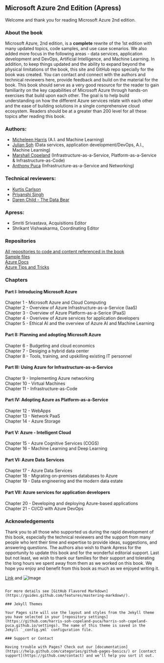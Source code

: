 ## Microsoft Azure 2nd Edition (Apress)

Welcome and thank you for reading Microsoft Azure 2nd edition.  

### About the book
Microsoft Azure, 2nd edition, is a **complete** rewrite of the 1st edition with many updated topics, code samples, and use case scenarios. We also added more focus in the following areas - data services, application development and DevOps, Artificial Intelligence, and Machine Learning. In addition, to keep things updated and the ability to expand beyond the physical limitations of the book, this site and GitHub repo specially for the book was created. You can contact and connect with the authors and technical reviewers here, provide feedback and build on the material for the book. This book should serve as a very good resource for the reader to gain familiarity on the key capabilities of Microsoft Azure through hands-on exercises that build upon each other. The goal is to help build understanding on how the different Azure services relate with each other and the ease of building solutions in a single comprehensive cloud ecosystem. Readers should be at a greater than 200 level for all these topics after reading this book.
### Authors:
* [Micheleen Harris](https://www.linkedin.com/in/micheleenharris/) (A.I. and Machine Learning)
* [Julian Soh](https://www.linkedin.com/in/juliansoh/) (Data services, application development/DevOps, A.I., Machine Learning)
* [Marshall Copeland](https://www.linkedin.com/in/marshallcopeland/) (Infrastructure-as-a-Service, Platform-as-a-Service & Infrastructure-as-Code)
* [Anthony Puca](https://www.linkedin.com/in/anthonypuca/) (Infrastructure-as-a-Service and Networking)

### Technical reviewers:
* [Kurtis Carlson](https://www.linkedin.com/in/kurtis-carlson/)
* [Priyanshi Singh](https://www.linkedin.com/in/priyanshi-singh-002007133/)
* [Daren Child - The Data Bear](https://www.linkedin.com/in/daren-child-028a401/)

### Apress:  
* Smriti Srivastava, Acquisitions Editor  
* Shrikant Vishwakarma, Coordinating Editor

### Repositories
[All repositories to code and content referenced in the book](https://github.com/harris-soh-copeland-puca?tab=repositories)  
[Sample files](https://github.com/harris-soh-copeland-puca/SampleFiles)  
[Azure Docs](https://github.com/harris-soh-copeland-puca/azure-docs)  
[Azure Tips and Tricks](https://github.com/harris-soh-copeland-puca/AzureTipsAndTricks)  

### Chapters
#### Part I: Introducing Microsoft Azure  
Chapter 1  - Microsoft Azure and Cloud Computing  
Chapter 2  - Overview of Azure Infrastructure-as-a-Service (IaaS)  
Chapter 3  - Overview of Azure Platform-as-a-Serice (PaaS)  
Chapter 4  - Overivew of Azure services for application developers  
Chapter 5  - Ethical AI and the overview of Azure AI and Machine Learning  

#### Part II: Planning and adopting Microsoft Azure
Chapter 6  - Budgeting and cloud economics  
Chapter 7  - Desiging a hybrid data center  
Chapter 8  - Tools, training, and upskilling existing IT personnel  

#### Part III: Using Azure for Infrastructure-as-a-Service
Chapter 9  - Implementing Azure networking  
Chapter 10 - Virtual Machines  
Chapter 11 - Infrastructure-as-Code  

#### Part IV: Adopting Azure as Platform-as-a-Service
Chapter 12 - WebApps  
Chapter 13 - Network PaaS  
Chapter 14 - Azure Storage  

#### Part V: Azure - Intelligent Cloud
Chapter 15 - Azure Cognitive Services (COGS)  
Chapter 16 - Machine Learning and Deep Learning  

#### Part VI: Azure Data Services
Chapter 17 - Azure Data Services  
Chapter 18 - Migrating on-premises databases to Azure  
Chapter 19 - Data engineering and the modern data estate  

#### Part VII: Azure services for application developers
Chapter 20 - Developing and deploying Azure-based applications  
Chapter 21 - CI/CD with Azure DevOps  

### Acknowledgements
Thank you to all those who supported us during the rapid development of this book, especially the technical reviewers and the support from many people who lent their time and expertise to provide ideas, suggestions, and answering questions. The authors also wish to thank Apress for the opportunity to update this book and for the wonderful editorial support. Last but not least, we wish to thank our families for their support and tolerating the long hours we spent away from them as we worked on this book. We hope you enjoy and benefit from this book as much as we enjoyed writing it.


[Link](url) and ![Image](src)
```

For more details see [GitHub Flavored Markdown](https://guides.github.com/features/mastering-markdown/).

### Jekyll Themes

Your Pages site will use the layout and styles from the Jekyll theme you have selected in your [repository settings](https://github.com/harris-soh-copeland-puca/harris-soh-copeland-puca.github.io/settings). The name of this theme is saved in the Jekyll `_config.yml` configuration file.

### Support or Contact

Having trouble with Pages? Check out our [documentation](https://help.github.com/categories/github-pages-basics/) or [contact support](https://github.com/contact) and we’ll help you sort it out.

